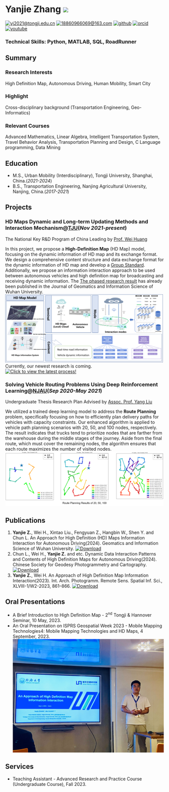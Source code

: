 # Yanjie Zhang [![](https://img.shields.io/badge/-%23054258?logo=livejournal&logoColor=%2300B0EA)](https://ext-6592581.livejournal.com/841.html)


[![yj2021@tongji.edu.cn](https://img.shields.io/badge/Email%20%40edu-white?logo=gmail&logoColor=%23EA4335
)](mailto:yj2021@tongji.edu.cn)
[![18860966069@163.com](https://img.shields.io/badge/Email%20%40outlook-white?logo=gmail&logoColor=%23EA4335
)](mailto:yj2yx@outlook.com) [![github](https://img.shields.io/badge/GitHub-white?logo=github&logoColor=%23181717
)](https://github.com/yanjie99) [![orcid](https://img.shields.io/badge/ORCID-white?logo=orcid&logoColor=%23A6CE39
)](https://orcid.org/0009-0002-3627-1104)
[![youtube](https://img.shields.io/badge/YouTube-white?logo=youtube&logoColor=%23FF0000
)](https://www.youtube.com/@YanjieZhang-2024)

### Technical Skills: Python, MATLAB, SQL, RoadRunner


## Summary

### Research Interests
High Definition Map, Autonomous Driving, Human Mobility, Smart City

### Highlight
Cross-disciplinary background (Transportation Engineering, Geo-Informatics)

### Relevant Courses
Advanced Mathematics, Linear Algebra, Intelligent Transportation System, Travel Behavior Analysis, Transportation Planning and Design, C Language programming, Data Mining


## Education								       		
- M.S., Urban Mobility (Interdisciplinary), Tongji University, Shanghai, China.(_2021-2024_)	 			        		
- B.S., Transportation Engineering, Nanjing Agricultural University, Nanjing, China.(_2017-2021_)



## Projects
### HD Maps Dynamic and Long-term Updating Methods and Interaction Mechanism@[TJU](https://umi.tongji.edu.cn/en/Homepage.htm)(_Nov 2021-present_)

 The National Key R&D Program of China Leading by [Prof. Wei Huang](https://huangweibuct.github.io/weihuang.github.io/)

In this project, we propose a **High-Definition Map** (HD Map) model, focusing on the dynamic information of HD map and its exchange format. We design a comprehensive content structure and data exchange format for the dynamic information of HD map and develop a [Group Standard](https://www.csgpc.org/detail/23300.html). Additionally, we propose an information interaction approach to be used between autonomous vehicles and high definition map for broadcasting and receiving dynamic information. The [The phased research result](http://ch.whu.edu.cn/en/article/doi/10.13203/j.whugis20230166) has already been published in the Journal of Geomatics and Information Science of Wuhan University.
![alt text](/assets/img/Project1.png)
Currently, our newest research is coming. [![**Click to view the latest process!**](https://img.shields.io/badge/Click-Latest%20Research-brightgreen?logo=cliqz&logoColor=%2300AEF0
)](https://github.com/yanjie99/HDMapII)



### Solving Vehicle Routing Problems Using Deep Reinforcement Learning@[NJAU](https://english.njau.edu.cn/)(_Sep 2020-May 2021_)

Undergraduate Thesis Research Plan Advised by [Assoc. Prof. Yang Liu](https://ai.njau.edu.cn/info/1062/1179.htm)

We utilized a trained deep learning model to address the **Route Planning** problem, specifically focusing on how to efficiently plan delivery paths for vehicles with capacity constraints. Our enhanced algorithm is applied to vehicle path planning scenarios with 20, 50, and 100 nodes, respectively. The result indicates that trucks tend to prioritize nodes that are farther from the warehouse during the middle stages of the journey. Aside from the final route, which must cover the remaining nodes, the algorithm ensures that each route maximizes the number of visited nodes.
![alt text](/assets/img/Project2.png)

## Publications
1. **Yanjie Z.**, Wei H., Xintao Liu., Fengyuan Z., Hangbin W., Shen Y. and Chun L. An Approach for High Definition (HD) Maps Information Interaction for Autonomous Driving(2024). Geomatics and Information Science of Wuhan University. [![Download](https://img.shields.io/badge/Source-Download-blue?logoColor=%2300AEF0)](http://ch.whu.edu.cn/en/article/doi/10.13203/j.whugis20230166)
2. Chun L., Wei H., **Yanjie Z.** and etc. Dynamic Data Interaction Patterns and Contents of High Definition Maps for Autonomous Driving(2024). Chinese Society for Geodesy Photogrammetry and Cartography. [![Download](https://img.shields.io/badge/Source-Download-blue?logoColor=%2300AEF0
)](https://www.csgpc.org/detail/23300.html)
3. **Yanjie Z.**, Wei H. An Approach of High Definition Map Information Interaction(2023). Int. Arch. Photogramm. Remote Sens. Spatial Inf. Sci., XLVIII-1/W2-2023, 861–866. [![Download](https://img.shields.io/badge/Source-Download-blue?logoColor=%2300AEF0
)](https://doi.org/10.5194/isprs-archives-XLVIII-1-W2-2023-861-2023)

## Oral Presentations
- A Brief Introduction to High Definition Map - 2<sup>nd</sup> Tongji & Hannover Seminar, 10 May, 2023.
- An Oral Presentation on ISPRS Geospatial Week 2023 - Mobile Mapping Technologies4: Mobile Mapping Technologies and HD Maps, 4 September, 2023.
![carioyj](/assets/img/Carioyj.jpg)

## Services
- Teaching Assistant - Advanced Research and Practice Course (Undergraduate Course), Fall 2023.
